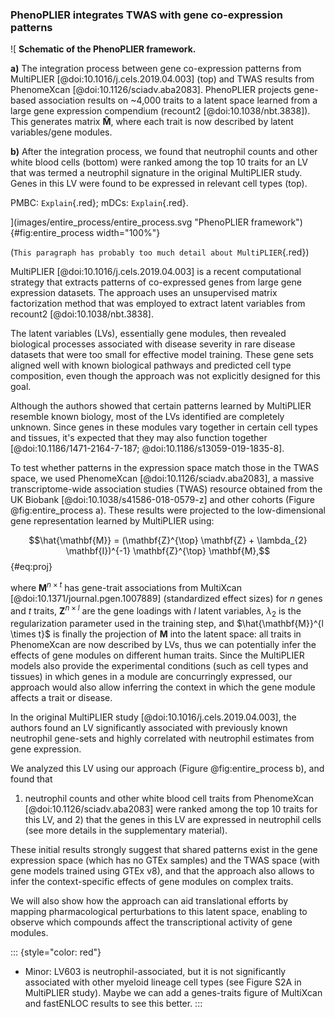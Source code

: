 ### PhenoPLIER integrates TWAS with gene co-expression patterns

![
**Schematic of the PhenoPLIER framework.**
<!--  -->
**a)** The integration process between gene co-expression patterns from
MultiPLIER [@doi:10.1016/j.cels.2019.04.003] (top) and TWAS results from
PhenomeXcan [@doi:10.1126/sciadv.aba2083]. PhenoPLIER projects gene-based
association results on \~4,000 traits to a latent space learned from a
large gene expression compendium (recount2 [@doi:10.1038/nbt.3838]). This
generates matrix $\mathbf{\hat{M}}$, where each trait is now described by
latent variables/gene modules.
<!--  -->
**b)** After the integration process, we found that neutrophil counts and other white blood cells (bottom) were ranked among the top 10 traits for an LV that was termed a neutrophil signature in the original MultiPLIER study.
Genes in this LV were found to be expressed in relevant cell types (top).
<!--  -->
PMBC: `Explain`{.red}; mDCs: `Explain`{.red}.
<!--  -->
](images/entire_process/entire_process.svg "PhenoPLIER
framework"){#fig:entire_process width="100%"}


(`This paragraph has probably too much detail about MultiPLIER`{.red})
<!--  -->
MultiPLIER [@doi:10.1016/j.cels.2019.04.003] is a recent computational strategy
that extracts patterns of co-expressed genes from large gene expression
datasets. The approach uses an unsupervised matrix factorization method that was
employed to extract latent variables from recount2 [@doi:10.1038/nbt.3838].
<!--  -->
The latent variables (LVs), essentially gene modules, then revealed biological
processes associated with disease severity in rare disease datasets that were
too small for effective model training. These gene sets aligned well with known
biological pathways and predicted cell type composition, even though the
approach was not explicitly designed for this goal.


Although the authors showed that certain patterns learned by MultiPLIER resemble
known biology, most of the LVs identified are completely unknown. Since genes in
these modules vary together in certain cell types and tissues, it's expected
that they may also function together [@doi:10.1186/1471-2164-7-187;
@doi:10.1186/s13059-019-1835-8].
<!--  -->
To test whether patterns in the expression space match those in the TWAS space,
we used PhenomeXcan [@doi:10.1126/sciadv.aba2083], a massive transcriptome-wide
association studies (TWAS) resource obtained from the UK Biobank
[@doi:10.1038/s41586-018-0579-z] and other cohorts (Figure @fig:entire_process
a). These results were projected to the low-dimensional gene representation
learned by MultiPLIER using:

$$\hat{\mathbf{M}} = (\mathbf{Z}^{\top} \mathbf{Z} + \lambda_{2} \mathbf{I})^{-1} \mathbf{Z}^{\top} \mathbf{M},$$ {#eq:proj}

where $\mathbf{M}^{n \times t}$ has gene-trait associations from MultiXcan
[@doi:10.1371/journal.pgen.1007889] (standardized effect sizes) for $n$ genes
and $t$ traits, $\mathbf{Z}^{n \times l}$ are the gene loadings with $l$ latent
variables, $\lambda_2$ is the regularization parameter used in the training
step, and $\hat{\mathbf{M}}^{l \times t}$ is finally the projection of
$\mathbf{M}$ into the latent space: all traits in PhenomeXcan are now described
by LVs, thus we can potentially infer the effects of gene modules on different
human traits.
Since the MultiPLIER models also provide the experimental conditions (such as cell types and tissues) in which genes in a module are concurringly expressed, our approach would also allow inferring the context in which the gene module affects a trait or disease.


In the original MultiPLIER study [@doi:10.1016/j.cels.2019.04.003], the authors
found an LV significantly associated with previously known neutrophil gene-sets
and highly correlated with neutrophil estimates from gene expression.
<!--  -->
We analyzed this LV using our approach (Figure @fig:entire_process b), and found that
1) neutrophil counts and other white blood cell traits from PhenomeXcan [@doi:10.1126/sciadv.aba2083] were ranked among the top 10 traits for this LV,
and 2) that the genes in this LV are expressed in neutrophil cells (see more details in the supplementary material).
<!--  -->
These initial results strongly suggest that shared patterns exist in the gene
expression space (which has no GTEx samples) and the TWAS space (with gene
models trained using GTEx v8), and that the approach also allows to infer the
context-specific effects of gene modules on complex traits.
<!--  -->
We will also show how the approach can aid translational efforts by mapping
pharmacological perturbations to this latent space, enabling to observe which
compounds affect the transcriptional activity of gene modules.


::: {style="color: red"}
- Minor: LV603 is neutrophil-associated, but it is not significantly associated
  with other myeloid lineage cell types (see Figure S2A in MultiPLIER study).
  Maybe we can add a genes-traits figure of MultiXcan and fastENLOC results to
  see this better.
:::

